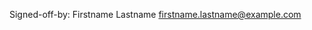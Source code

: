 <!--
Thank you for your pull request.

If this fixes a GitHub issue, make sure to have a line saying 'Fixes #XXXX'
(without quotes) in the commit message.

Please update Signed-off-by info and read the common contributing guidelines
before you continue https://github.com/web-eid/.github/blob/master/CONTRIBUTING.md!
-->

Signed-off-by: Firstname Lastname <firstname.lastname@example.com>
